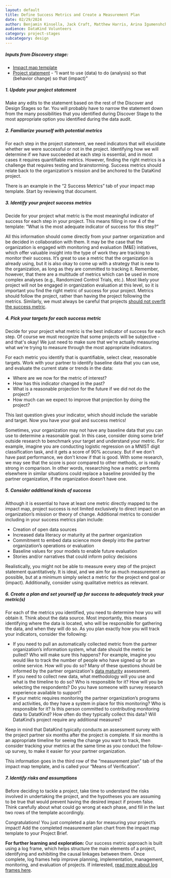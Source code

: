 ```yaml
---
layout: default
title: Define Success Metrics and Create a Measurement Plan
date: 02/29/2024
author: Benjamin Kinsella, Jack Craft, Matthew Harris, Arina Igumenshcheva, Daniel Nissani, Daniel Nissani, William Ratcliff, Rachel Wells
audience: DataKind Volunteers
category: project-stages
subcategory: design
---
```


##### Inputs from Discovery stage:


* [Impact map template](https://docs.google.com/spreadsheets/d/1i4Iplet0YFJ12SkH1SRQwN9ZMjcZniYxUiWQ2ReFfhg/edit?usp=sharing)
* [Project statement](/project-stages/discovery/drafting_impact_maps_and_project_statements) \- “I want to use (data) to do (analysis) so that (behavior change) so that (impact)”


##### 1\. Update your project statement


Make any edits to the statement based on the rest of the Discover and Design Stages so far. You will probably have to narrow the statement down from the many possibilities that you identified during Discover Stage to the most appropriate option you identified during the data audit. 


##### 2\. Familiarize yourself with potential metrics


For each step in the project statement, we need indicators that will elucidate whether we were successful or not in the project. Identifying how we will determine if we have succeeded at each step is essential, and in most cases it requires quantifiable metrics. However, finding the right metrics is a challenge that requires testing and brainstorming. Success metrics should relate back to the organization's mission and be anchored to the DataKind project.


There is an example in the “2 Success Metrics” tab of your impact map template. Start by reviewing that document.


##### 3\. Identify your project success metrics


Decide for your project what metric is the most meaningful indicator of success for each step in your project. This means filling in row 4 of the template: “What is the most adequate indicator of success for this step?”


All this information should come directly from your partner organization and be decided in collaboration with them. It may be the case that the organization is engaged with monitoring and evaluation (M\&E) initiatives, which offer valuable insight into the type of work they are tracking to monitor their success. It’s great to use a metric that the organization is already using, but it is also okay to come up with a strategy that is new to the organization, as long as they are committed to tracking it. Remember, however, that there are a multitude of metrics which can be used in more complex analyses (e.g., Randomized Control Trials, etc.). Most likely your project will not be engaged in organization evaluation at this level, so it is important you find the right metric of success for your project. Metrics should follow the project, rather than having the project following the metrics. Similarly, we must always be careful that projects [should not overfit the success metric](https://hbr.org/2019/09/dont-let-metrics-undermine-your-business).


##### 4\. Pick your targets for each success metric


Decide for your project what metric is the best indicator of success for each step. Of course we must recognize that some projects will be subjective \- and that's okay! We just need to make sure that we're actually measuring what we're trying to measure through the most appropriate indicators.


For each metric you identify that is quantifiable, select clear, reasonable targets. Work with your partner to identify baseline data that you can use, and evaluate the current state or trends in the data: 


* Where are we now for the metric of interest?
* How has this indicator changed in the past?
* What is a reasonable projection for the future if we did not do the project?
* How much can we expect to improve that projection by doing the project?


This last question gives your indicator, which should include the variable and target. Now you have your goal and success metrics!


Sometimes, your organization may not have any baseline data that you can use to determine a reasonable goal. In this case, consider doing some brief outside research to benchmark your target and understand your metric. For example, imagine you are conducting logistic regression on a MNIST digit classification task, and it gets a score of 90% accuracy. But if we don't have past performance, we don't know if that is good. With some research, we may see that the score is poor compared to other methods, or is really strong in comparison. In other words, researching how a metric performs elsewhere in similar situations could replace a baseline provided by the partner organization, if the organization doesn’t have one.


##### 5\. Consider additional kinds of success


Although it is essential to have at least one metric directly mapped to the impact map, project success is not limited exclusively to direct impact on an organization’s mission or theory of change. Additional metrics to consider including in your success metrics plan include:


* Creation of open data sources
* Increased data literacy or maturity at the partner organization
* Commitment to embed data science more deeply into the partner organization’s operations or evaluation
* Baseline values for your models to enable future evaluation
* Stories and/or narratives that could inform policy decisions


Realistically, you might not be able to measure every step of the project statement quantitatively. It is ideal, and we aim for as much measurement as possible, but at a minimum simply select a metric for the project end goal or (impact). Additionally, consider using qualitative metrics as relevant. 


##### 6\. Create a plan and set yourself up for success to adequately track your metric(s)


For each of the metrics you identified, you need to determine how you will obtain it. Think about the data source. Most importantly, this means identifying where the data is located, who will be responsible for gathering the data, and when they will do so. As you plan exactly how you will track your indicators, consider the following:


* If you need to pull an automatically collected metric from the partner organization’s information system, what date should the metric be pulled? Who will make sure this happens? For example, imagine you would like to track the number of people who have signed up for an online service. How will you do so? Many of these questions should be informed by the partner organization's  [data maturity](https://playbook.datakind.org/playbook/articles/24/data-maturity-assessment) assessment.
* If you need to collect new data, what methodology will you use and what is the timeline to do so? Who is responsible for it? How will you be selecting the respondents? Do you have someone with survey research experience available to support?
* If your metric requires monitoring the partner organization’s programs and activities, do they have a system in place for this monitoring? Who is responsible for it? Is this person committed to contributing monitoring data to DatatKind? How often do they typically collect this data? Will DataKind’s project require any additional measures?


Keep in mind that DataKind typically conducts an assessment survey with the project partner six months after the project is complete. If six months is an appropriate timeline for seeing the change you want to track, then consider tracking your metrics at the same time as you conduct the follow\-up survey, to make it easier for your partner organization.


This information goes in the third row of the “measurement plan” tab of the impact map template, and is called your “Means of Verification”. 


##### 7\. Identify risks and assumptions


Before deciding to tackle a project, take time to understand the risks involved in undertaking the project, and the hypotheses you are assuming to be true that would prevent having the desired impact if proven false. Think carefully about what could go wrong at each phase, and fill in the last two rows of the template accordingly.


Congratulations! You just completed a plan for measuring your project’s impact! Add the completed measurement plan chart from the impact map template to your Project Brief.


**For further learning and exploration:** Our success metric approach is built using a log frame, which helps structure the main elements of a project, identifying and exhibiting the causal linkages between them. Once complete, log frames help improve planning, implementation, management, monitoring, and evaluation of projects. If interested, [read more about log frames here](https://www.unodc.org/documents/human-trafficking/Toolkit-files/08-58296_tool_10-3.pdf).